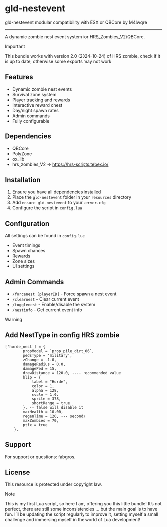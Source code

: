 # gld-nestevent
gld-nestevent modular compatibility with ESX or QBCore by M4lwqre

------------------------------------------------------------------

A dynamic zombie nest event system for HRS_Zombies_V2/QBCore.

> [!IMPORTANT]
> This bundle works with version 2.0 (2024-10-24) of HRS zombie, check if it is up to date, otherwise some exports may not work


## Features

- Dynamic zombie nest events
- Survival zone system
- Player tracking and rewards
- Interactive reward chest
- Day/night spawn rates
- Admin commands
- Fully configurable

## Dependencies

- QBCore
- PolyZone
- ox_lib
- hrs_zombies_V2 -> https://hrs-scripts.tebex.io/

## Installation

1. Ensure you have all dependencies installed
2. Place the `gld-nestevent` folder in your `resources` directory
3. Add `ensure gld-nestevent` to your `server.cfg`
4. Configure the script in `config.lua`

## Configuration

All settings can be found in `config.lua`:
- Event timings
- Spawn chances
- Rewards
- Zone sizes
- UI settings

## Admin Commands

- `/forcenest [playerID]` - Force spawn a nest event
- `/clearnest` - Clear current event
- `/togglenest` - Enable/disable the system
- `/nestinfo` - Get current event info
>[!WARNING]
>## Add NestType in config HRS zombie
```
['horde_nest'] = {
        propModel = `prop_pile_dirt_06`,
        pedsType = 'military',
        zChange = -1.0,
        damageRadius = 0.0,
        damagePed = 15,
        drawDistance = 120.0, ---- recommended value
        blip = {
            label = "Horde",
            color = 1,
            alpha = 128,
            scale = 1.0,
            sprite = 378,
            shortRange = true  
        }, -- false will disable it
        maxHealth = 10.00,
        regenTime = 120, --- seconds
        maxZombies = 70,
        ptfx = true
    },
```

## Support

For support or questions: fabgros.

## License

This resource is protected under copyright law.

> [!NOTE]
> This is my first Lua script, so here I am, offering you this little bundle! It’s not perfect, there are still some inconsistencies ... but the main goal is to have fun. I’ll be updating the script regularly to improve it, setting myself a small challenge and immersing myself in the world of Lua development!
